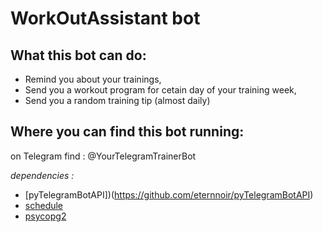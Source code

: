 # WorkOutAssistant bot

## What this bot can do:
* Remind you about your trainings,
* Send you a workout program for cetain day of your training week,
* Send you a random training tip (almost daily)

## Where you can find this bot running:
 on Telegram find : @YourTelegramTrainerBot

*dependencies :*
* [pyTelegramBotAPI])(https://github.com/eternnoir/pyTelegramBotAPI)
* [schedule](https://pypi.org/project/schedule/)
* [psycopg2](http://initd.org/psycopg/docs/)